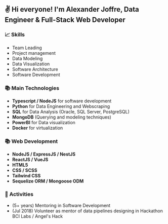 ## :v: Hi everyone! I'm Alexander Joffre, Data Engineer & Full-Stack Web Developer

### :chart_with_upwards_trend: Skills
- Team Leading
- Project management
- Data Modeling
- Data Visualization
- Software Architecture
- Software Development

### :books: Main Technologies
- **Typescript / NodeJS** for software development
- **Python** for Data Engineering and Webscraping
- **SQL** for Data Analysis (Oracle, SQL Server, PostgreSQL)
- **MongoDB** (Querying and modeling techniques)
- **PowerBI** for Data visualization
- **Docker** for virtualization

### :books: Web Development
- **NodeJS / ExpressJS / NestJS**
- **ReactJS / VueJS**
- **HTML5**
- **CSS / SCSS**
- **Tailwind CSS**
- **Sequelize ORM / Mongoose ODM**

### :calendar: Activities
- (5+ years) Mentoring in Software Development
- (Jul 2018) Volunteer as mentor of data pipelines designing in Hackathon BCI Labs / Angel's Hack
